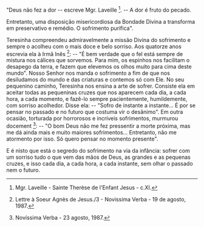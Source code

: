 
"Deus não fez a dor -- escreve Mgr. Laveille [^1]. -- A dor é fruto do pecado.

Entretanto, uma disposição misericordiosa da Bondade Divina a transforma em preservativo e remédio. O sofrimento purifica".

Teresinha compreendeu admiravelmente a missão Divina do sofrimento e sempre o acolheu com o mais doce e belo sorriso. Aos quatorze anos escrevia ela à Irmã Inês [^2]: -- "É bem verdade que o fel está sempre de mistura nos cálices que sorvemos. Para mim, os espinhos nos facilitam o desapego da terra, e fazem que elevemos os olhos muito para cima deste mundo". Nosso Senhor nos manda o sofrimento a fim de que nos desiludamos do mundo e das criaturas e contemos só com Ele. No seu pequenino caminho, Teresinha nos ensina a arte de sofrer. Consiste ela em aceitar todas as pequeninas cruzes que nos aparecem cada dia, a cada hora, a cada momento, e fazê-lo sempre pacientemente, humildemente, com sorriso acolhedor. Disse ela: -- "Sofro de instante a instante\... É por se pensar no passado e no futuro que costuma vir o desânimo". Em outra ocasião, torturada por horrorosos e incríveis sofrimentos, murmurou docement [^3]: -- "O bom Deus não me fez pressentir a morte próxima, mas me dá ainda mais e muito maiores sofrimentos\... Entretanto, não me atormento por isso. Só quero pensar no momento presente".

E é nisto que está o segredo do sofrimento na via da infância: sofrer com um sorriso tudo o que vem das mãos de Deus, as grandes e as pequenas cruzes, e isso cada dia, a cada hora, a cada instante, sem olhar o passado nem o futuro.



[^1]: Mgr. Laveille - Sainte Therèse de l'Enfant Jesus - c.XI.
[^2]: Lettre à Soeur Agnès de Jesus./3 - Novissima Verba - 19 de agosto, 1987.
[^3]: Novíssima Verba - 23 agosto, 1987.